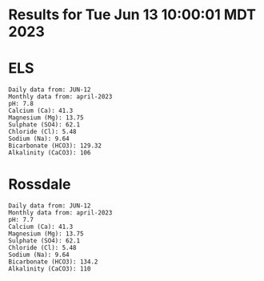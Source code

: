 # Results for Tue Jun 13 10:00:01 MDT 2023
# ELS
```
Daily data from: JUN-12
Monthly data from: april-2023
pH: 7.8
Calcium (Ca): 41.3
Magnesium (Mg): 13.75
Sulphate (SO4): 62.1
Chloride (Cl): 5.48
Sodium (Na): 9.64
Bicarbonate (HCO3): 129.32
Alkalinity (CaCO3): 106
```
# Rossdale
```
Daily data from: JUN-12
Monthly data from: april-2023
pH: 7.7
Calcium (Ca): 41.3
Magnesium (Mg): 13.75
Sulphate (SO4): 62.1
Chloride (Cl): 5.48
Sodium (Na): 9.64
Bicarbonate (HCO3): 134.2
Alkalinity (CaCO3): 110
```
